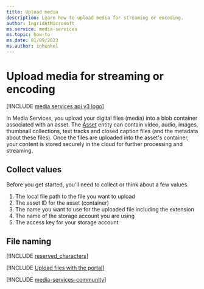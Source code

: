```yaml
---
title: Upload media
description: Learn how to upload media for streaming or encoding.
author: IngridAtMicrosoft
ms.service: media-services
ms.topic: how-to
ms.date: 01/09/2023
ms.author: inhenkel
---
```


# Upload media for streaming or encoding

[!INCLUDE [media services api v3 logo](./includes/v3-hr.md)]

In Media Services, you upload your digital files (media) into a blob container associated with an asset. The [Asset](/rest/api/media/operations/asset) entity can contain video, audio, images, thumbnail collections, text tracks and closed caption files (and the metadata about these files). Once the files are uploaded into the asset's container, your content is stored securely in the cloud for further processing  and streaming.

## Collect values

Before you get started, you'll need to collect or think about a few values.

1. The local file path to the file you want to upload
1. The asset ID for the asset (container)
1. The name you want to use for the uploaded file including the extension
1. The name of the storage account you are using
1. The access key for your storage account

## File naming

[!INCLUDE [reserved_characters](./includes/reserved_characters.md)]

[!INCLUDE [Upload files with the portal](./includes/task-upload-file-to-asset-portal.md)]

[!INCLUDE [media-services-community](includes/media-services-community.md)]
